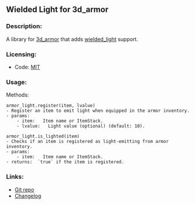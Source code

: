 ## Wielded Light for 3d_armor

### Description:

A library for [3d_armor](https://content.minetest.net/packages/stu/3d_armor/) that adds [wielded_light](https://content.minetest.net/packages/bell07/wielded_light/) support.

### Licensing:

- Code: [MIT](LICENSE.txt)

### Usage:

Methods:
```
armor_light.register(item, lvalue)
- Register an item to emit light when equipped in the armor inventory.
- params:
	- item:   Item name or ItemStack.
	- lvalue:	Light value (optional) (default: 10).

armor_light.is_lighted(item)
- Checks if an item is registered as light-emitting from armor inventory.
- params:
	- item:   Item name or ItemStack.
- returns:  `true` if the item is registered.
```

### Links:

- [Git repo](https://github.com/AntumMT/mod-3d_armor_light)
- [Changelog](changelog.txt)
